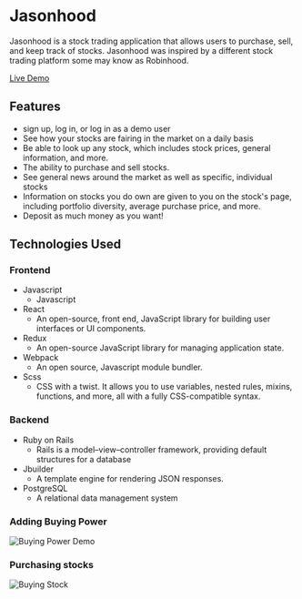 # Jasonhood
Jasonhood is a stock trading application that allows users to purchase, sell, and keep track of stocks. Jasonhood was inspired by a different stock trading platform some may know as Robinhood.

[Live Demo](https://jasonhood.herokuapp.com/#/ "Jasonhood")


## Features
- sign up, log in, or log in as a demo user
- See how your stocks are fairing in the market on a daily basis
- Be able to look up any stock, which includes stock prices, general information, and more.
- The ability to purchase and sell stocks.
- See general news around the market as well as specific, individual stocks
- Information on stocks you do own are given to you on the stock's page, including portfolio diversity, average purchase price, and more.
- Deposit as much money as you want!

## Technologies Used

### Frontend
- Javascript
  * Javascript
- React
  * An open-source, front end, JavaScript library for building user interfaces or UI components.
- Redux
  * An open-source JavaScript library for managing application state.
- Webpack
  * An open source, Javascript module bundler.
- Scss
  * CSS with a twist. It allows you to use variables, nested rules, mixins, functions, and more, all with a fully CSS-compatible syntax.

### Backend
- Ruby on Rails
  * Rails is a model–view–controller framework, providing default structures for a database
- Jbuilder
  * A template engine for rendering JSON responses.
- PostgreSQL
  * A relational data management system

### Adding Buying Power
![Buying Power Demo](https://media0.giphy.com/media/QFiKdSoPkJfXM98dsU/giphy.gif)

### Purchasing stocks
![Buying Stock](https://media4.giphy.com/media/MsjZVdv8WWdPExD9if/giphy.gif)
